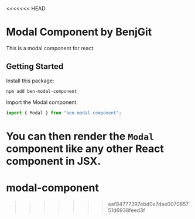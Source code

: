 <<<<<<< HEAD
# Modal Component by BenjGit

This is a modal component for react.

## Getting Started

Install this package:

```shell
npm add ben-modal-component
```

Import the Modal component:

```js
import { Modal } from "ben-modal-component";
```

You can then render the `Modal` component like any other React component in JSX.
=======
# modal-component
>>>>>>> eaf84777397ebd0e7dae007085751d6938feed3f
